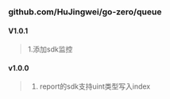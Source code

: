 ### github.com/HuJingwei/go-zero/queue
#### V1.0.1
> 1.添加sdk监控  

#### v1.0.0
> 1. report的sdk支持uint类型写入index
